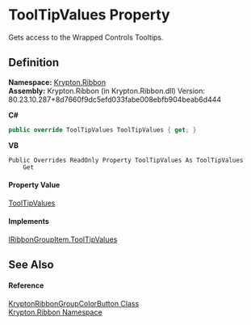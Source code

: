 # ToolTipValues Property


Gets access to the Wrapped Controls Tooltips.



## Definition
**Namespace:** <a href="1e9bc734-cff9-e9b8-f013-94cdac669794.md">Krypton.Ribbon</a>  
**Assembly:** Krypton.Ribbon (in Krypton.Ribbon.dll) Version: 80.23.10.287+8d7660f9dc5efd033fabe008ebfb904beab6d444

**C#**
``` C#
public override ToolTipValues ToolTipValues { get; }
```
**VB**
``` VB
Public Overrides ReadOnly Property ToolTipValues As ToolTipValues
	Get
```



#### Property Value
<a href="84b4469f-b28c-acb3-3436-ed4de441d8b4.md">ToolTipValues</a>

#### Implements
<a href="402a3ad2-4810-1e99-d147-d1521f847b92.md">IRibbonGroupItem.ToolTipValues</a>  


## See Also


#### Reference
<a href="bab30d37-4263-5f5f-f567-4b11a8d08430.md">KryptonRibbonGroupColorButton Class</a>  
<a href="1e9bc734-cff9-e9b8-f013-94cdac669794.md">Krypton.Ribbon Namespace</a>  
